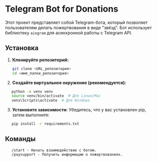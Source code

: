 # Telegram Bot for Donations

Этот проект представляет собой Telegram-бота, который позволяет пользователям делать пожертвования в виде "звёзд". Бот использует библиотеку `aiogram` для асинхронной работы с Telegram API.

## Установка

1. **Клонируйте репозиторий:**
   ```bash
   git clone <URL_репозитория>
   cd <имя_папки_репозитория>
   ```
2. **Создайте виртуальное окружение (рекомендуется):**
```bash
   python -m venv venv
   source venv/bin/activate  # Для Linux/Mac
   venv\Scripts\activate  # Для Windows
   ```
   
3. **Установите зависимости:**
   Убедитесь, что у вас установлен pip, затем выполните:
```bash
   pip install -r requirements.txt
   ```
## Команды

```
   /start - Начать взаимодействие с ботом.
   /paysupport - Получить информацию о пожертвованиях.
```
